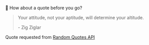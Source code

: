 📣 How about a quote before you go?

> Your attitude, not your aptitude, will determine your altitude.
>
> <p>- Zig Ziglar</p>

Quote requested from [Random Quotes API](https://github.com/lukePeavey/quotable)

